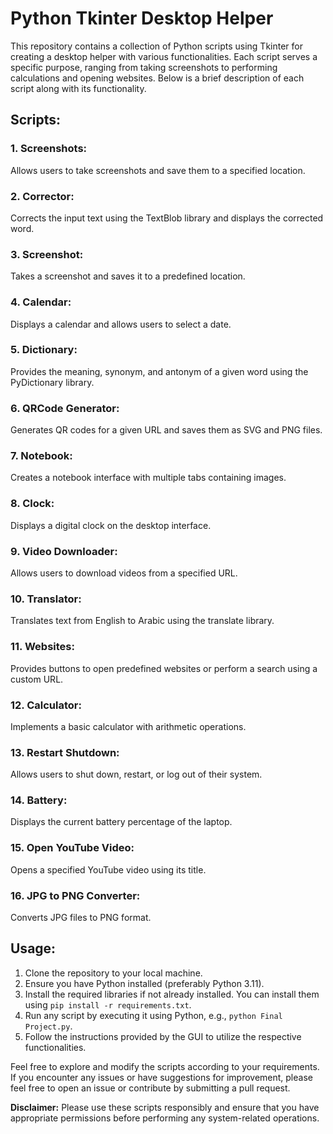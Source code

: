 # Python Tkinter Desktop Helper

This repository contains a collection of Python scripts using Tkinter for creating a desktop helper with various functionalities. Each script serves a specific purpose, ranging from taking screenshots to performing calculations and opening websites. Below is a brief description of each script along with its functionality.

## Scripts:

### 1. Screenshots:
Allows users to take screenshots and save them to a specified location.

### 2. Corrector:
Corrects the input text using the TextBlob library and displays the corrected word.

### 3. Screenshot:
Takes a screenshot and saves it to a predefined location.

### 4. Calendar:
Displays a calendar and allows users to select a date.

### 5. Dictionary:
Provides the meaning, synonym, and antonym of a given word using the PyDictionary library.

### 6. QRCode Generator:
Generates QR codes for a given URL and saves them as SVG and PNG files.

### 7. Notebook:
Creates a notebook interface with multiple tabs containing images.

### 8. Clock:
Displays a digital clock on the desktop interface.

### 9. Video Downloader:
Allows users to download videos from a specified URL.

### 10. Translator:
Translates text from English to Arabic using the translate library.

### 11. Websites:
Provides buttons to open predefined websites or perform a search using a custom URL.

### 12. Calculator:
Implements a basic calculator with arithmetic operations.

### 13. Restart Shutdown:
Allows users to shut down, restart, or log out of their system.

### 14. Battery:
Displays the current battery percentage of the laptop.

### 15. Open YouTube Video:
Opens a specified YouTube video using its title.

### 16. JPG to PNG Converter:
Converts JPG files to PNG format.

## Usage:

1. Clone the repository to your local machine.
2. Ensure you have Python installed (preferably Python 3.11).
3. Install the required libraries if not already installed. You can install them using `pip install -r requirements.txt`.
4. Run any script by executing it using Python, e.g., `python Final Project.py`.
5. Follow the instructions provided by the GUI to utilize the respective functionalities.

Feel free to explore and modify the scripts according to your requirements. If you encounter any issues or have suggestions for improvement, please feel free to open an issue or contribute by submitting a pull request.

**Disclaimer:** Please use these scripts responsibly and ensure that you have appropriate permissions before performing any system-related operations.

